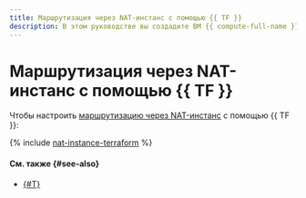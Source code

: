 ```yaml
---
title: Маршрутизация через NAT-инстанс с помощью {{ TF }}
description: В этом руководстве вы создадите ВМ {{ compute-full-name }} и настроите связь ВМ с интернетом через NAT-инстанс с помощью статической маршрутизации в {{ vpc-full-name }}, используя {{ TF }}.
---
```


# Маршрутизация через NAT-инстанс с помощью {{ TF }}


Чтобы настроить [маршрутизацию через NAT-инстанс](index.md) с помощью {{ TF }}:

{% include [nat-instance-terraform](../../../_tutorials/routing/nat-instance-terraform.md) %}

#### См. также {#see-also}

* [{#T}](console.md)